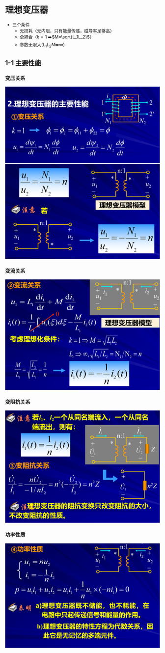 # 理想变压器

- 三个条件
  - 无损耗（无内阻，只有能量传递，磁导率足够高）
  - 全耦合（$k=1$ :arrow_right:$M=\sqrt{L_1L_2}$）
  - 参数无限大($L_1L_2M$:arrow_right:$\infty$)

## 1-1 主要性能

### 变压关系

![Alt text](image-31.png)
![Alt text](image-32.png)

### 变流关系

![Alt text](image-33.png)

### 变阻抗关系

![Alt text](image-34.png)

### 功率性质

![Alt text](image-35.png)
